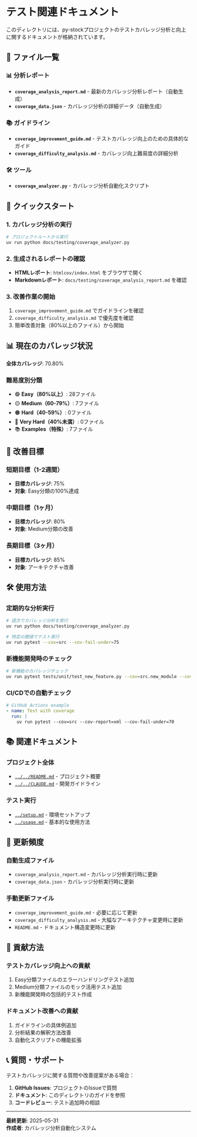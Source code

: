 # テスト関連ドキュメント

このディレクトリには、py-stockプロジェクトのテストカバレッジ分析と向上に関するドキュメントが格納されています。

## 📁 ファイル一覧

### 📊 分析レポート
- **`coverage_analysis_report.md`** - 最新のカバレッジ分析レポート（自動生成）
- **`coverage_data.json`** - カバレッジ分析の詳細データ（自動生成）

### 📚 ガイドライン
- **`coverage_improvement_guide.md`** - テストカバレッジ向上のための具体的なガイド
- **`coverage_difficulty_analysis.md`** - カバレッジ向上難易度の詳細分析

### 🛠️ ツール
- **`coverage_analyzer.py`** - カバレッジ分析自動化スクリプト

## 🚀 クイックスタート

### 1. カバレッジ分析の実行
```bash
# プロジェクトルートから実行
uv run python docs/testing/coverage_analyzer.py
```

### 2. 生成されるレポートの確認
- **HTMLレポート**: `htmlcov/index.html` をブラウザで開く
- **Markdownレポート**: `docs/testing/coverage_analysis_report.md` を確認

### 3. 改善作業の開始
1. `coverage_improvement_guide.md` でガイドラインを確認
2. `coverage_difficulty_analysis.md` で優先度を確認
3. 簡単改善対象（80%以上のファイル）から開始

## 📊 現在のカバレッジ状況

**全体カバレッジ**: 70.80%

### 難易度別分類
- 🟢 **Easy（80%以上）**: 28ファイル
- 🟡 **Medium（60-79%）**: 7ファイル  
- 🟠 **Hard（40-59%）**: 0ファイル
- 🔴 **Very Hard（40%未満）**: 0ファイル
- 📚 **Examples（特殊）**: 7ファイル

## 🎯 改善目標

### 短期目標（1-2週間）
- **目標カバレッジ**: 75%
- **対象**: Easy分類の100%達成

### 中期目標（1ヶ月）
- **目標カバレッジ**: 80%
- **対象**: Medium分類の改善

### 長期目標（3ヶ月）
- **目標カバレッジ**: 85%
- **対象**: アーキテクチャ改善

## 🛠️ 使用方法

### 定期的な分析実行
```bash
# 週次でカバレッジ分析を実行
uv run python docs/testing/coverage_analyzer.py

# 特定の閾値でテスト実行
uv run pytest --cov=src --cov-fail-under=75
```

### 新機能開発時のチェック
```bash
# 新機能のカバレッジチェック
uv run pytest tests/unit/test_new_feature.py --cov=src.new_module --cov-report=term-missing
```

### CI/CDでの自動チェック
```yaml
# GitHub Actions example
- name: Test with coverage
  run: |
    uv run pytest --cov=src --cov-report=xml --cov-fail-under=70
```

## 📚 関連ドキュメント

### プロジェクト全体
- [`../../README.md`](../../README.md) - プロジェクト概要
- [`../../CLAUDE.md`](../../CLAUDE.md) - 開発ガイドライン

### テスト実行
- [`../setup.md`](../setup.md) - 環境セットアップ
- [`../usage.md`](../usage.md) - 基本的な使用方法

## 🔄 更新頻度

### 自動生成ファイル
- `coverage_analysis_report.md` - カバレッジ分析実行時に更新
- `coverage_data.json` - カバレッジ分析実行時に更新

### 手動更新ファイル
- `coverage_improvement_guide.md` - 必要に応じて更新
- `coverage_difficulty_analysis.md` - 大幅なアーキテクチャ変更時に更新
- `README.md` - ドキュメント構造変更時に更新

## 🤝 貢献方法

### テストカバレッジ向上への貢献
1. Easy分類ファイルのエラーハンドリングテスト追加
2. Medium分類ファイルのモック活用テスト追加
3. 新機能開発時の包括的テスト作成

### ドキュメント改善への貢献
1. ガイドラインの具体例追加
2. 分析結果の解釈方法改善
3. 自動化スクリプトの機能拡張

## 📞 質問・サポート

テストカバレッジに関する質問や改善提案がある場合：

1. **GitHub Issues**: プロジェクトのIssueで質問
2. **ドキュメント**: このディレクトリのガイドを参照
3. **コードレビュー**: テスト追加時の相談

---

**最終更新**: 2025-05-31  
**作成者**: カバレッジ分析自動化システム